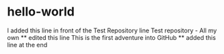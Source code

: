 # hello-world
I added this line in front of the Test Repository line
Test repository - All my own ** edited this line
This is the first adventure into GitHub ** added this line at the end
